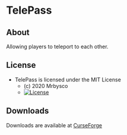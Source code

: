# TelePass #

## About ##
Allowing players to teleport to each other.

## License ##
* TelePass is licensed under the MIT License
  - (c) 2020 Mrbysco
  - [![License](https://img.shields.io/badge/License-MIT-red.svg?style=flat)](http://opensource.org/licenses/MIT)

## Downloads ##
Downloads are available at [CurseForge](https://www.curseforge.com/minecraft/mc-mods/telepass)